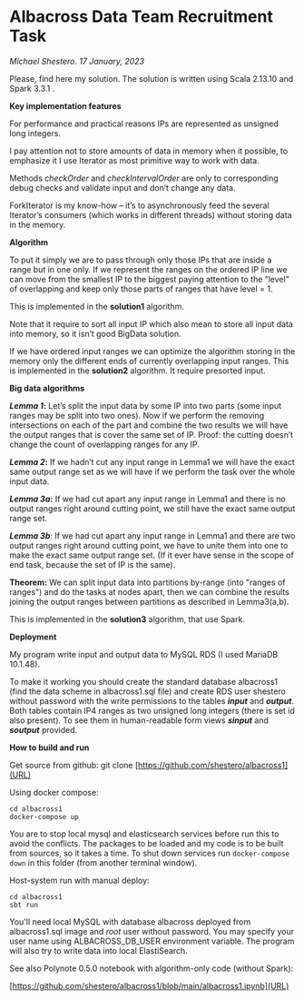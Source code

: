 # **Albacross Data Team Recruitment Task**
*Michael Shestero. 17 January, 2023*

Please, find here my solution.
The solution is written using Scala 2.13.10 and Spark 3.3.1 .

**Key implementation features**

For performance and practical reasons IPs are represented as unsigned long integers.

I pay attention not to store amounts of data in memory when it possible, to emphasize it I use Iterator as most primitive way to work with data.

Methods *checkOrder* and *checkIntervalOrder* are only to corresponding debug checks and validate input and don’t change any data.

ForkIterator is my know-how – it’s to asynchronously feed the several Iterator’s consumers (which works in different threads) without storing data in the memory.

**Algorithm**

To put it simply we are to pass through only those IPs that are inside a range but in one only. 
If we represent the ranges on the ordered IP line we can move from the smallest IP to the  biggest paying attention to the “level” of overlapping and keep only those parts of ranges that have level = 1.

This is implemented in the **solution1** algorithm.

Note that it require to sort all input IP which also mean to store all input data into memory, so it isn’t good BigData solution.

If we have ordered input ranges we can optimize the algorithm storing in the memory only the different ends of currently overlapping input ranges. This is implemented in the **solution2** algorithm. It require presorted input.

**Big data algorithms**

***Lemma 1*:** Let’s split the input data by some IP into two parts (some input ranges may be split into two ones). Now if we perform the removing intersections on each of the part and combine the two results we will have the output ranges that is cover the same set of IP.
Proof: the cutting doesn’t change the count of overlapping ranges for any IP.

***Lemma 2*:** If we hadn’t cut any input range in Lemma1 we will have the exact same output range set as we will have if we perform the task over the whole input data.

***Lemma 3a*:** If we had cut apart any input range in Lemma1 and there is no output ranges right around cutting point, we still have the exact same output range set.

***Lemma 3b***: If we had cut apart any input range in Lemma1 and there are two output ranges right around cutting point, we have to unite them into one to make the exact same output range set. (If it ever have sense in the scope of end task, because the set of IP is the same).

**Theorem:** We can split input data into partitions by-range (into "ranges of ranges") and do the tasks at nodes apart, then we can combine the results joining the output ranges between partitions as described in Lemma3(a,b).

This is implemented in the **solution3** algorithm, that use Spark.

**Deployment**

My program write input and output data to MySQL RDS (I used MariaDB 10.1.48).

To make it working you should create the standard database albacross1 (find the data scheme in albacross1.sql file) and create RDS user shestero without password with the write permissions to the tables ***input*** and ***output***. Both tables contain IP4 ranges as two unsigned long integers (there is set id also present). To see them in human-readable form views ***sinput*** and ***soutput*** provided.

**How to build and run**

Get source from github: git clone [https://github.com/shestero/albacross1](URL)

Using docker compose:

    cd albacross1
    docker-compose up

You are to stop local mysql and elasticsearch services before run this to avoid the conflicts.
The packages to be loaded and my code is to be built from sources, so it takes a time.
To shut down services run `docker-compose down` in this folder (from another terminal window).

Host-system run with manual deploy: 

    cd albacross1
    sbt run
You'll need local MySQL with database albacross deployed from albacross1.sql image and *root* user without password. You may specify your user name using ALBACROSS_DB_USER environment variable.
The program will also try to write data into local ElastiSearch.

See also Polynote 0.5.0 notebook with algorithm-only code (without Spark):

[https://github.com/shestero/albacross1/blob/main/albacross1.ipynb](URL)


